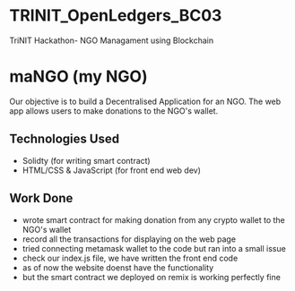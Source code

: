 # TRINIT_OpenLedgers_BC03
TriNIT Hackathon- NGO Managament using Blockchain

# maNGO (my NGO)
Our objective is to build a Decentralised Application for an NGO. The web app allows users to make donations to the NGO's wallet.

## Technologies Used
- Solidty (for writing smart contract)
- HTML/CSS & JavaScript (for front end web dev)

## Work Done
- wrote smart contract for making donation from any crypto wallet to the NGO's wallet
- record all the transactions for displaying on the web page
- tried connecting metamask wallet to the code but ran into a small issue
- check our index.js file, we have written the front end code
- as of now the website doenst have the functionality
- but the smart contract we deployed on remix is working perfectly fine
